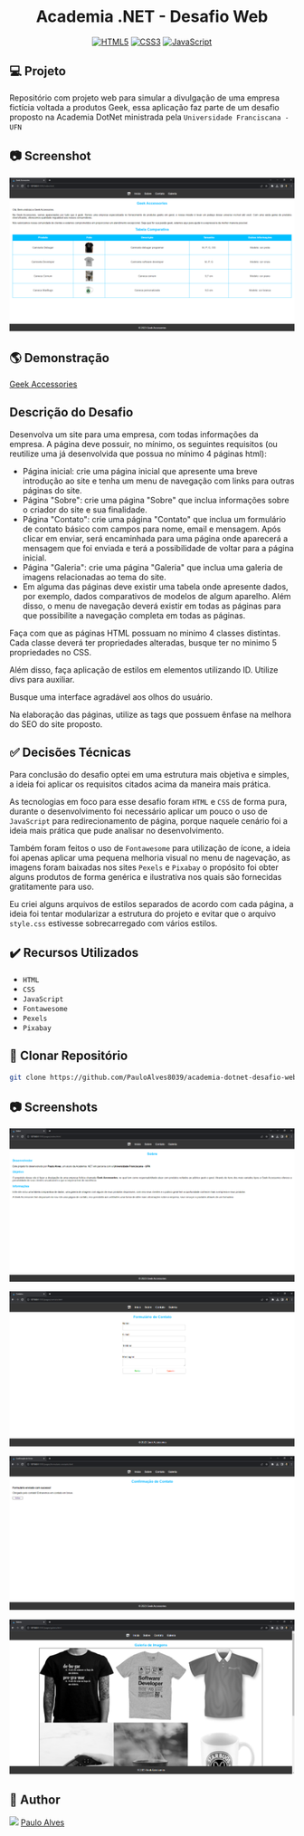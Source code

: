 <h1 align="center">Academia .NET - Desafio Web</h1>

<p align="center">
  <a href="https://www.w3schools.com/html/"><img alt="HTML5" src="https://img.shields.io/badge/html5-%23E34F26.svg?style=for-the-badge&logo=html5&logoColor=white" /></a>
  <a href="https://www.w3schools.com/css/"><img alt="CSS3" src="https://img.shields.io/badge/css3-%231572B6.svg?style=for-the-badge&logo=css3&logoColor=white" /></a>
   <a href="https://developer.mozilla.org/pt-BR/docs/Web/JavaScript"><img alt="JavaScript" src="https://img.shields.io/badge/javascript-%23323330.svg?style=for-the-badge&logo=javascript&logoColor=%23F7DF1E" /></a>
</p>

## :computer: Projeto

Repositório com projeto web para simular a divulgação de uma empresa fictícia voltada a produtos Geek, essa aplicação faz parte de um desafio proposto na Academia DotNet ministrada pela `Universidade Franciscana - UFN`

## :camera: Screenshot

<p align="center"> <img src="https://github.com/PauloAlves8039/academia-dotnet-desafio-web/blob/master/assets/images/screenshot1.PNG" /></p>

## :earth_americas: Demonstração

[Geek Accessories](https://pauloalves8039.github.io/academia-dotnet-desafio-web/index.html)

## Descrição do Desafio

Desenvolva um site para uma empresa, com todas informações da empresa. A página deve possuir, no mínimo, os seguintes requisitos (ou reutilize uma já desenvolvida que possua no mínimo 4 páginas html):
- Página inicial: crie uma página inicial que apresente uma breve introdução ao site e tenha um menu de navegação com links para outras páginas do site.
- Página "Sobre": crie uma página "Sobre" que inclua informações sobre o criador do site e sua finalidade.
- Página "Contato": crie uma página "Contato" que inclua um formulário de contato básico com campos para nome, email e mensagem. Após clicar em enviar, será encaminhada para uma página onde aparecerá a mensagem que foi enviada e terá a possibilidade de voltar para a página inicial.
- Página "Galeria": crie uma página "Galeria" que inclua uma galeria de imagens relacionadas ao tema do site.
- Em alguma das páginas deve existir uma tabela onde apresente dados, por exemplo, dados comparativos de modelos de algum aparelho.
Além disso, o menu de navegação deverá existir em todas as páginas para que possibilite a navegação completa em todas as páginas.

Faça com que as páginas HTML possuam no minimo 4 classes distintas. Cada classe deverá ter propriedades alteradas, busque ter no minimo 5 propriedades no CSS.

Além disso, faça aplicação de estilos em elementos utilizando ID. Utilize divs para auxiliar.

Busque uma interface agradável aos olhos do usuário.

Na elaboração das páginas, utilize as tags que possuem ênfase na melhora do SEO do site proposto.

## :white_check_mark: Decisões Técnicas

Para conclusão do desafio optei em uma estrutura mais objetiva e simples, a ideia foi aplicar os requisitos citados acima da maneira mais prática.

As tecnologias em foco para esse desafio foram `HTML` e `CSS` de forma pura, durante o desenvolvimento foi necessário aplicar um pouco o uso de `JavaScript` para redirecionamento de página, porque naquele cenário
foi a ideia mais prática que pude analisar no desenvolvimento. 

Também foram feitos o uso de `Fontawesome` para utilização de ícone, a ideia foi apenas aplicar uma pequena melhoria visual no menu de nagevação, as imagens foram baixadas nos sites `Pexels` e `Pixabay` o propósito foi obter alguns produtos de forma genérica e ilustrativa nos quais são fornecidas gratitamente para uso.  

Eu criei alguns arquivos de estilos separados de acordo com cada página, a ideia foi tentar modularizar a estrutura do projeto e evitar que o arquivo `style.css` estivesse sobrecarregado com vários estilos.

## ✔️ Recursos Utilizados

- ``HTML``
- ``CSS``
- ``JavaScript``
- ``Fontawesome``
- ``Pexels``
- ``Pixabay``

## :floppy_disk: Clonar Repositório

```bash
git clone https://github.com/PauloAlves8039/academia-dotnet-desafio-web.git
```

## :camera: Screenshots

<p align="center"> <img src="https://github.com/PauloAlves8039/academia-dotnet-desafio-web/blob/master/assets/images/screenshot2.PNG" /></p>
<p align="center"> <img src="https://github.com/PauloAlves8039/academia-dotnet-desafio-web/blob/master/assets/images/screenshot3.PNG" /></p>
<p align="center"> <img src="https://github.com/PauloAlves8039/academia-dotnet-desafio-web/blob/master/assets/images/screenshot4.PNG" /></p>
<p align="center"> <img src="https://github.com/PauloAlves8039/academia-dotnet-desafio-web/blob/master/assets/images/screenshot5.PNG" /></p>

## :boy: Author

<a href="https://github.com/PauloAlves8039"><img src="https://avatars.githubusercontent.com/u/57012714?v=4" width=70></a>
[Paulo Alves](https://github.com/PauloAlves8039)

